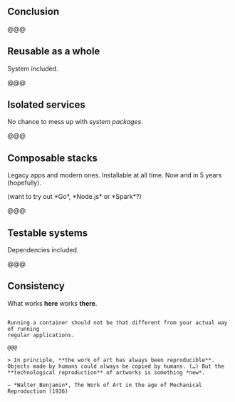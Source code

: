 <!-- .slide: data-state="contrasted" -->

## Conclusion

@@@

## Reusable as a **whole**

System included.

@@@

## **Isolated** services

No chance to mess up with *system packages*.

@@@

## **Composable** stacks

Legacy apps and modern ones.
Installable at all time. Now and in 5 years (hopefully).

<footer>(want to try out *Go*, *Node.js* or *Spark*?)</footer>

@@@

## Testable **systems**

Dependencies included.

@@@

## **Consistency**

What works **here** works **there**.


~~~~

Running a container should not be that different from your actual way of running
regular applications.

@@@

> In principle, **the work of art has always been reproducible**. Objects made by humans could always be copied by humans. (…) But the **technological reproduction** of artworks is something *new*.

– *Walter Benjamin*, The Work of Art in the age of Mechanical Reproduction (1936)
